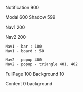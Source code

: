 

Notification  900


Modal  600
    Shadow 599


Nav1  200
    

Nav2  200
    

    Nav1 - bar : 100
    Nav1 - board : 50

    Nav2 - popup 400
    Nav2 - popup - triangle 401. 402


FullPage  100
    Background 10
    
    
Content  0
    background 
